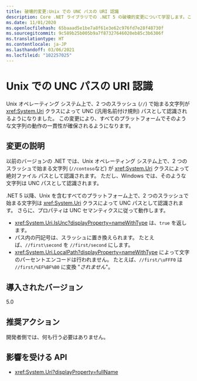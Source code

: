 ```yaml
---
title: 破壊的変更:Unix での UNC パスの URI 認識
description: Core .NET ライブラリでの .NET 5 の破壊的変更について学習します。この変更後、URI クラスにより、2 つのスラッシュで始まる文字列が Unix 上の UNC パスとして認識されるようになりました。
ms.date: 11/01/2020
ms.openlocfilehash: 65baaad5e1be7a8f61e3e62c976fd7e28f48730f
ms.sourcegitcommit: 9c589b25b005b9a7f87327646020eb85c3b6306f
ms.translationtype: HT
ms.contentlocale: ja-JP
ms.lasthandoff: 03/06/2021
ms.locfileid: "102257025"
---
```

# <a name="uri-recognition-of-unc-paths-on-unix"></a>Unix での UNC パスの URI 認識

Unix オペレーティング システム上で、2 つのスラッシュ (`//`) で始まる文字列が <xref:System.Uri> クラスによって UNC (汎用名前付け規則) パスとして認識されるようになりました。 この変更により、すべてのプラットフォームでそのような文字列の動作の一貫性が確保されるようになります。

## <a name="change-description"></a>変更の説明

以前のバージョンの .NET では、Unix オペレーティング システム上で、2 つのスラッシュで始まる文字列 (`//contoso`など) が <xref:System.Uri> クラスによって絶対ファイル パスとして認識されます。 ただし、Windows では、そのような文字列は UNC パスとして認識されます。

.NET 5 以降、Unix を含むすべてのプラットフォーム上で、2 つのスラッシュで始まる文字列は <xref:System.Uri> クラスによって UNC パスとして認識されます。 さらに、プロパティは UNC セマンティクスに従って動作します。

- <xref:System.Uri.IsUnc?displayProperty=nameWithType> は、`true` を返します。
- パス内の円記号は、スラッシュに置き換えられます。 たとえば、`//first\second` を `//first/second` にします。
- <xref:System.Uri.LocalPath?displayProperty=nameWithType> によって文字のパーセントエンコードは行われません。 たとえば、`//first/\uFFF0` は `//first/%EF%BF%B0` に変換 "*されません*"。

## <a name="version-introduced"></a>導入されたバージョン

5.0

## <a name="recommended-action"></a>推奨アクション

開発者側では、何も行う必要はありません。

## <a name="affected-apis"></a>影響を受ける API

- <xref:System.Uri?displayProperty=fullName>

<!--

#### Category

Core .NET libraries

### Affected APIs

- `T:System.Uri`

-->
